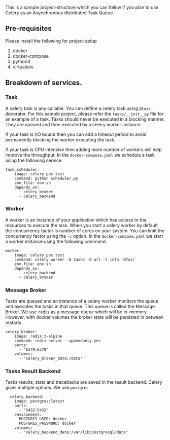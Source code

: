 This is a sample project-structure which you can follow if you plan to 
use Celery as an Asynchronous distributed Task Queue. 


## Pre-requisites

Please install the following for project setup

1. docker
2. docker-compose
3. python3
4. virtualenv

## Breakdown of services.

### Task
A celery task is any callable. You can define a celery task using `@task` decorator.
For this sample project, please refer the `tasks/__init__py` file for an example of a task.
Tasks should never be executed in a blocking manner. They are queued and then executed by a celery
worker instance. 

If your task is I/O bound then you can add a timeout period to avoid permanently blocking the worker executing the task. 

If your task is CPU intensive then adding more number of workers will help improve the throughput.
In the `docker-compose.yaml` we schedule a task using the following service.

```
task_scheduler:
    image: celery_poc:test
    command: python scheduler.py
    env_file: env.sh
    depends_on:
      - celery_broker
      - celery_backend
```

### Worker
A worker is an instance of your application which has access to the resources to execute the task.
When you start a celery worker by default the concurrency factor is number of cores on your system.
You can limit the concurrency factor using the `-c` option. 
In the `docker-compose.yaml` we start a worker instance using the following command. 

```
worker:
    image: celery_poc:test
    command: celery worker -A tasks -Q url -l info -Ofair
    env_file: env.sh
    depends_on:
      - celery_backend
      - celery_broker
```


### Message Broker
Tasks are queued and an instance of a celery worker monitors the queue and executes the tasks in that queue. 
This queue is called the Message Broker. We use `redis` as a message queue which will be in-memory. 
However, with docker volumes the broker state will be persisted in between restarts.

```
celery_broker:
    image: redis:3-alpine
    command: redis-server --appendonly yes
    ports:
      - "6379:6379"
    volumes:
      - "celery_broker_data:/data"
```


### Tasks Result Backend
Tasks results, stats and tracebacks are saved in the result backend. Celery gives multiple options. 
We use `postgres`

```
  celery_backend:
    image: postgres:latest
    ports:
      - "5432:5432"
    environment:
      POSTGRES_USER: docker
      POSTGRES_PASSWORD: docker
    volumes:
      - "celery_backend_data:/var/lib/postgresql/data"
```




